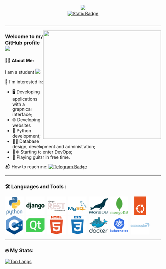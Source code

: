 <div id="header" align="center">
    <img src="https://media.giphy.com/media/v1.Y2lkPTc5MGI3NjExYjB5ZjFsZXFmbG1vZnIwYnUyajN6aXM1N3BjYm5maGEyN2lsOGlrbyZlcD12MV9pbnRlcm5hbF9naWZfYnlfaWQmY3Q9Zw/RJVw6tIfb2dIwTHFb0/giphy.gif" width="350">
</div>
<div id="badges" align="center">
    <a href="https://t.me/p_eliseev">
        <img width="189" alt="Static Badge" src="https://img.shields.io/badge/My%20contact-2CA5E0?style=for-the-badge&logo=telegram">
    </a>
</div>
<div align="center">
    <img width="150" src="https://komarev.com/ghpvc/?username=RdZilla&style=flat-square&color=blue" alt="">
</div>

---

<img src="https://media.giphy.com/media/v1.Y2lkPTc5MGI3NjExeHlyOWloaXhxa2Y5dGtjcnM3cjIzY3pocGhmcTRyaDN3NDZtaTdqdiZlcD12MV9pbnRlcm5hbF9naWZfYnlfaWQmY3Q9Zw/82MkOzEyyXeSLkgWyv/giphy.gif" width="380" height="350" align="right">

### Welcome to my GitHub profile <img src="https://media.giphy.com/media/hvRJCLFzcasrR4ia7z/giphy.gif" width="30px"/>

#### :man_technologist: About Me:

<div>
    
<p>
    
I am a student <img src="https://media.giphy.com/media/v1.Y2lkPTc5MGI3NjExbmRkcThqNDJhYzByOTNsMzFkazBjOHQ1ZjZmNTF0MnBhM2c1Z29jbSZlcD12MV9pbnRlcm5hbF9naWZfYnlfaWQmY3Q9cw/oHoASEzW8HppPux0Si/giphy.gif" width="45">
</p>
<p>
    
:mag_right: I'm interested in:
- :desktop_computer: Developing applications with a graphical interface;
- :globe_with_meridians: Developing websites
- :snake: Python development;
- :dolphin::mango: Database design, development and administration;
- :whale:☸️ Starting to enter DevOps;
- :guitar: Playing guitar in free time.

:mailbox_with_mail: How to reach me: [![Telegram Badge](https://img.shields.io/badge/My%20contact-2CA5E0?style=for-the-badge&logo=telegram)](https://t.me/p_eliseev)
</p>
</div>

---

### :hammer_and_wrench: Languages and Tools :
<div>
    <img src="https://github.com/devicons/devicon/blob/master/icons/python/python-original-wordmark.svg"  title="python3" alt="python" width="60" height="60"/>&nbsp;
    <img src="https://github.com/devicons/devicon/blob/master/icons/django/django-plain-wordmark.svg"  title="django" alt="django" width="60" height="60"/>&nbsp;
    <img src="https://github.com/devicons/devicon/blob/master/icons/djangorest/djangorest-original-wordmark.svg"  title="djangorest" alt="djangorest" width="60" height="60"/>&nbsp;
    <img src="https://github.com/devicons/devicon/blob/master/icons/mysql/mysql-original-wordmark.svg"  title="MySQL" alt="MySQL" width="60" height="60"/>&nbsp;
    <img src="https://github.com/devicons/devicon/blob/master/icons/mariadb/mariadb-original-wordmark.svg"  title="MariaDB" alt="MariaDB" width="60" height="60"/>&nbsp;
    <img src="https://github.com/devicons/devicon/blob/master/icons/mongodb/mongodb-plain-wordmark.svg"  title="MongoDB" alt="MongoDB" width="60" height="60"/>&nbsp;
    <img src="https://github.com/devicons/devicon/blob/master/icons/ubuntu/ubuntu-original.svg"  title="Ubuntu" alt="Ubuntu" width="60" height="60"/>&nbsp;
    <img src="https://github.com/devicons/devicon/blob/master/icons/cplusplus/cplusplus-original.svg"  title="cplusplus" alt="cplusplus" width="60" height="60"/>&nbsp;
    <img src="https://github.com/devicons/devicon/blob/master/icons/qt/qt-original.svg"  title="QT" alt="QT" width="60" height="60"/>&nbsp;
    <img src="https://github.com/devicons/devicon/blob/master/icons/html5/html5-plain-wordmark.svg" title="HTML5" alt="HTML" width="60" height="60"/>&nbsp;
    <img src="https://github.com/devicons/devicon/blob/master/icons/css3/css3-plain-wordmark.svg"  title="CSS3" alt="CSS" width="60" height="60"/>&nbsp;
    <img src="https://github.com/devicons/devicon/blob/master/icons/docker/docker-original-wordmark.svg"  title="docker" alt="docker" width="60" height="60"/>&nbsp;
    <img src="https://github.com/devicons/devicon/blob/master/icons/kubernetes/kubernetes-plain-wordmark.svg"  title="kubernetes" alt="kubernetes" width="60" height="60"/>&nbsp;
    <img src="https://github.com/devicons/devicon/blob/master/icons/sonarqube/sonarqube-line-wordmark.svg"  title="sonarqube" alt="sonarqube" width="60" height="60"/>&nbsp;
</div>

---

### :fire: My Stats:
[![Top Langs](https://github-readme-stats.vercel.app/api/top-langs/?username=RdZilla&layout=compact&theme=vision-friendly-dark)](https://github.com/anuraghazra/github-readme-stats)

